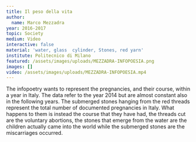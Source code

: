 ```yaml
---
title: Il peso della vita
author:
  name: Marco Mezzadra
year: 2016-2017
topic: Society
medium: Video
interactive: false
material: 'water, glass  cylinder, Stones, red yarn'
institute: Politecnico di Milano
featured: /assets/images/uploads/MEZZADRA-INFOPOESIA.png
images: []
video: /assets/images/uploads/MEZZADRA-INFOPOESIA.mp4
---
```

The infopoetry wants to represent the pregnancies, and their course, within a year in Italy. The data refer to the year 2014 but are almost constant also in the following years. The submerged stones hanging from the red threads represent the total number of documented pregnancies in Italy. What happens to them is instead the course that they have had, the threads cut are the voluntary abortions, the stones that emerge from the water are the children actually came into the world while the submerged stones are the miscarriages occurred.
